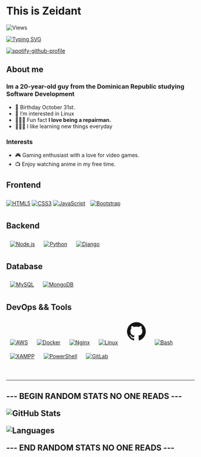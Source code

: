 # This is Zeidant
![Views](https://komarev.com/ghpvc/?username=Zeidant39&color=blue)

[![Typing SVG](https://readme-typing-svg.demolab.com?font=Inconsolata&duration=1500&pause=800&random=true&width=435&lines=http%3A%2F%2F127.0.0.1%2Fmain.html;Touch+some+grass;zeidant.xyz;Glib+jocks+quiz+nymph+to+vex+dwarf;Zeidant's+Github+Page;Syntax+error)](https://git.io/typing-svg)

<!-- [![Typing SVG](https://readme-typing-svg.demolab.com?font=Kalnia+Glaze&pause=1000&width=435&lines=http://127.0.0.1/main.html)](https://git.io/typing-svg) -->

[![spotify-github-profile](https://spotify-github-profile.kittinanx.com/api/view?uid=cae3c0h2nt2hvgrjyhj3cj6bs&cover_image=true&theme=novatorem&show_offline=false&background_color=121212&interchange=true&bar_color=53b14f&bar_color_cover=true)](https://github.com/kittinan/spotify-github-profile)

## About me

### Im a 20-year-old guy from the Dominican Republic studying Software Development

- 🎂 Birthday October 31st.
- 👀 I’m interested in Linux
- 👨🏽‍🔧 Fun fact **I love being a repairman.**
- 👩🏽‍💻 I like learning new things everyday

### Interests
- 🎮 Gaming enthusiast with a love for video games.
- 📺 Enjoy watching anime in my free time.

## Frontend

<a href="https://en.wikipedia.org/wiki/HTML5" target="_blank"><img src="https://profilinator.rishav.dev/skills-assets/html5-original-wordmark.svg" alt="HTML5" height="50" /></a>
<a href="https://www.w3schools.com/css/" target="_blank"><img src="https://profilinator.rishav.dev/skills-assets/css3-original-wordmark.svg" alt="CSS3" height="50" /></a>
<a href="https://www.javascript.com/" target="_blank"><img src="https://profilinator.rishav.dev/skills-assets/javascript-original.svg" alt="JavaScript" height="50" /></a>
<a href="https://getbootstrap.com/docs/3.4/javascript/" target="_blank"><img style="margin: 10px" src="https://profilinator.rishav.dev/skills-assets/bootstrap-plain.svg" alt="Bootstrap" height="50" /></a>


## Backend

<a href="https://nodejs.org/" target="_blank"><img style="margin: 10px" src="https://profilinator.rishav.dev/skills-assets/nodejs-original-wordmark.svg" alt="Node.js" height="50" /></a>
<a href="https://www.python.org/" target="_blank"><img style="margin: 10px" src="https://profilinator.rishav.dev/skills-assets/python-original.svg" alt="Python" height="50" /></a>
<a href="https://www.djangoproject.com/" target="_blank"><img style="margin: 10px" src="https://profilinator.rishav.dev/skills-assets/django-original.svg" alt="Django" height="50" /></a>

## Database

<a href="https://www.mysql.com/" target="_blank"><img style="margin: 10px" src="https://profilinator.rishav.dev/skills-assets/mysql-original-wordmark.svg" alt="MySQL" height="50" /></a>
<a href="https://www.mongodb.com/" target="_blank"><img style="margin: 10px" src="https://profilinator.rishav.dev/skills-assets/mongodb-original-wordmark.svg" alt="MongoDB" height="50" /></a>

## DevOps && Tools

<a href="https://aws.amazon.com/" target="_blank"><img style="margin: 10px" src="https://profilinator.rishav.dev/skills-assets/amazonwebservices-original-wordmark.svg" alt="AWS" height="50" /></a>
<a href="https://www.docker.com/" target="_blank"><img style="margin: 10px" src="https://profilinator.rishav.dev/skills-assets/docker-original-wordmark.svg" alt="Docker" height="50" /></a>
<a href="https://www.nginx.com/" target="_blank"><img style="margin: 10px" src="https://profilinator.rishav.dev/skills-assets/nginx-original.svg" alt="Nginx" height="50" /></a>
<a href="https://www.linux.org/" target="_blank"><img style="margin: 10px" src="https://profilinator.rishav.dev/skills-assets/linux-original.svg" alt="Linux" height="50" /></a>
<a href="https://github.com/" target="_blank"><img style="margin: 10px" src="https://raw.githubusercontent.com/github/explore/78df643247d429f6cc873026c0622819ad797942/topics/github/github.png" alt="Git" height="50" /></a>
<a href="https://www.gnu.org/software/bash/" target="_blank"><img style="margin: 10px" src="https://profilinator.rishav.dev/skills-assets/gnu_bash-icon.svg" alt="Bash" height="50" /></a>
<a href="https://www.apachefriends.org/" target="_blank"><img style="margin: 10px" src="https://profilinator.rishav.dev/skills-assets/xampp.png" alt="XAMPP" height="50" /></a>
<a href="https://docs.microsoft.com/en-us/powershell/" target="_blank"><img style="margin: 10px" src="https://profilinator.rishav.dev/skills-assets/powershell.png" alt="PowerShell" height="50" /></a>
<a href="https://about.gitlab.com/" target="_blank"><img style="margin: 10px" src="https://profilinator.rishav.dev/skills-assets/gitlab.svg" alt="GitLab" height="50" /></a>

<br><hr>

<h2>
--- BEGIN RANDOM STATS NO ONE READS ---

![GitHub Stats](https://github-readme-stats.vercel.app/api?username=Zeidant&show_icons=true&theme=tokyonight&hide_border=false&bg_color=00000000)

![Languages](https://github-readme-stats.vercel.app/api/top-langs?username=Zeidant&show_icons=true&theme=tokyonight&layout=compact&border=false&bg_color=00000000)

--- END RANDOM STATS NO ONE READS ---